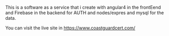 This is a software as a service that i create with angular4 in the frontEend and Firebase in the backend for AUTH and nodes/expres and mysql for the data.

You can visit the live site in https://www.coastguardcert.com/

